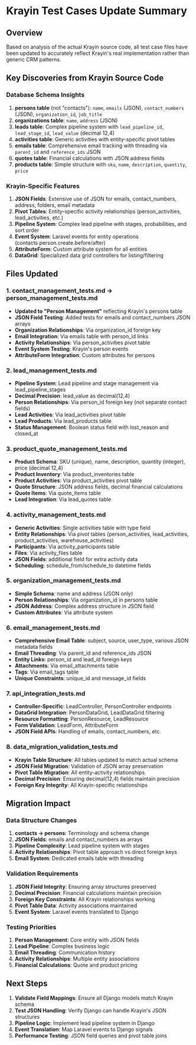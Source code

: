 # Krayin Test Cases Update Summary

## Overview
Based on analysis of the actual Krayin source code, all test case files have been updated to accurately reflect Krayin's real implementation rather than generic CRM patterns.

## Key Discoveries from Krayin Source Code

### Database Schema Insights
1. **persons table** (not "contacts"): `name`, `emails` (JSON), `contact_numbers` (JSON), `organization_id`, `job_title`
2. **organizations table**: `name`, `address` (JSON)
3. **leads table**: Complex pipeline system with `lead_pipeline_id`, `lead_stage_id`, `lead_value` (decimal 12,4)
4. **activities table**: Generic activities with entity-specific pivot tables
5. **emails table**: Comprehensive email tracking with threading via `parent_id` and `reference_ids` JSON
6. **quotes table**: Financial calculations with JSON address fields
7. **products table**: Simple structure with `sku`, `name`, `description`, `quantity`, `price`

### Krayin-Specific Features
1. **JSON Fields**: Extensive use of JSON for emails, contact_numbers, address, folders, email metadata
2. **Pivot Tables**: Entity-specific activity relationships (person_activities, lead_activities, etc.)
3. **Pipeline System**: Complex lead pipeline with stages, probabilities, and sort order
4. **Event System**: Laravel events for entity operations (contacts.person.create.before/after)
5. **AttributeForm**: Custom attribute system for all entities
6. **DataGrid**: Specialized data grid controllers for listing/filtering

## Files Updated

### 1. contact_management_tests.md → person_management_tests.md
- **Updated to "Person Management"** reflecting Krayin's persons table
- **JSON Field Testing**: Added tests for emails and contact_numbers JSON arrays
- **Organization Relationships**: Via organization_id foreign key
- **Email Integration**: Via emails table with person_id links
- **Activity Relationships**: Via person_activities pivot table
- **Event System Testing**: Krayin's person events
- **AttributeForm Integration**: Custom attributes for persons

### 2. lead_management_tests.md
- **Pipeline System**: Lead pipeline and stage management via lead_pipeline_stages
- **Decimal Precision**: lead_value as decimal(12,4)
- **Person Relationships**: Via person_id foreign key (not separate contact fields)
- **Lead Activities**: Via lead_activities pivot table
- **Lead Products**: Via lead_products table
- **Status Management**: Boolean status field with lost_reason and closed_at

### 3. product_quote_management_tests.md
- **Product Schema**: SKU (unique), name, description, quantity (integer), price (decimal 12,4)
- **Product Inventory**: Via product_inventories table
- **Product Activities**: Via product_activities pivot table
- **Quote Structure**: JSON address fields, decimal financial calculations
- **Quote Items**: Via quote_items table
- **Lead Integration**: Via lead_quotes table

### 4. activity_management_tests.md
- **Generic Activities**: Single activities table with type field
- **Entity Relationships**: Via pivot tables (person_activities, lead_activities, product_activities, warehouse_activities)
- **Participants**: Via activity_participants table
- **Files**: Via activity_files table
- **JSON Fields**: additional field for extra activity data
- **Scheduling**: schedule_from/schedule_to datetime fields

### 5. organization_management_tests.md
- **Simple Schema**: name and address (JSON only)
- **Person Relationships**: Via organization_id in persons table
- **JSON Address**: Complex address structure in JSON field
- **Custom Attributes**: Via attribute system

### 6. email_management_tests.md
- **Comprehensive Email Table**: subject, source, user_type, various JSON metadata fields
- **Email Threading**: Via parent_id and reference_ids JSON
- **Entity Links**: person_id and lead_id foreign keys
- **Attachments**: Via email_attachments table
- **Tags**: Via email_tags table
- **Unique Constraints**: unique_id and message_id fields

### 7. api_integration_tests.md
- **Controller-Specific**: LeadController, PersonController endpoints
- **DataGrid Integration**: PersonDataGrid, LeadDataGrid filtering
- **Resource Formatting**: PersonResource, LeadResource
- **Form Validation**: LeadForm, AttributeForm
- **JSON Field APIs**: Handling of emails, contact_numbers, etc.

### 8. data_migration_validation_tests.md
- **Krayin Table Structure**: All tables updated to match actual schema
- **JSON Field Migration**: Validation of JSON array preservation
- **Pivot Table Migration**: All entity-activity relationships
- **Decimal Precision**: Ensuring decimal(12,4) fields maintain precision
- **Foreign Key Integrity**: All Krayin-specific relationships

## Migration Impact

### Data Structure Changes
1. **contacts → persons**: Terminology and schema change
2. **JSON Fields**: emails and contact_numbers as arrays
3. **Pipeline Complexity**: Lead pipeline system with stages
4. **Activity Relationships**: Pivot table approach vs direct foreign keys
5. **Email System**: Dedicated emails table with threading

### Validation Requirements
1. **JSON Field Integrity**: Ensuring array structures preserved
2. **Decimal Precision**: Financial calculations maintain precision
3. **Foreign Key Constraints**: All Krayin relationships working
4. **Pivot Table Data**: Activity associations maintained
5. **Event System**: Laravel events translated to Django

### Testing Priorities
1. **Person Management**: Core entity with JSON fields
2. **Lead Pipeline**: Complex business logic
3. **Email Threading**: Communication history
4. **Activity Relationships**: Multiple entity associations
5. **Financial Calculations**: Quote and product pricing

## Next Steps
1. **Validate Field Mappings**: Ensure all Django models match Krayin schema
2. **Test JSON Handling**: Verify Django can handle Krayin's JSON structures
3. **Pipeline Logic**: Implement lead pipeline system in Django
4. **Event Translation**: Map Laravel events to Django signals
5. **Performance Testing**: JSON field queries and pivot table joins
